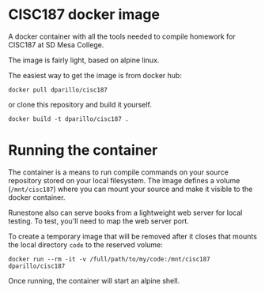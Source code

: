 # CISC187 docker image
A docker container with all the tools needed to
compile homework for CISC187 at SD Mesa College.

The image is fairly light, based on alpine linux.

The easiest way to get the image is from docker hub:

```
docker pull dparillo/cisc187
```

or clone this repository and build it yourself.

```
docker build -t dparillo/cisc187 .
```
  
# Running the container
The container is a means to run compile commands on your source repository stored
on your local filesystem.
The image defines a volume (`/mnt/cisc187`) where you can mount your source
and make it visible to the docker container.

Runestone also can serve books from a lightweight web server for local testing.
To test, you'll need to map the web server port.

To create a temporary image that will be removed after it closes that
mounts the local directory `code` to the reserved volume:

```
docker run --rm -it -v /full/path/to/my/code:/mnt/cisc187 dparillo/cisc187
```

Once running, the container will start an alpine shell.
 

